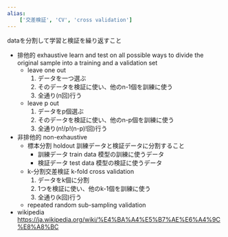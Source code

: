```yaml
---
alias:
    ['交差検証', 'CV', 'cross validation']
---
```

dataを分割して学習と検証を繰り返すこと
- 排他的 exhaustive
    learn and test on all possible ways to divide the original sample into a training and a validation set
    - leave one out
        1. データを一つ選ぶ
        2. そのデータを検証に使い、他のn-1個を訓練に使う
        3. 全通り(n回)行う
    - leave p out
        1. データをp個選ぶ
        2. そのデータを検証に使い、他のn-p個を訓練に使う
        3. 全通り(n!/p!(n-p)!回)行う
- 非排他的 non-exhaustive
    - 標本分割 holdout
        訓練データと検証データに分割すること
        - 訓練データ train data
            模型の訓練に使うデータ
        - 検証データ test data
            模型の検証に使うデータ
    - k-分割交差検証 k-fold cross validation
        1. データをk個に分割
        2. 1つを検証に使い、他のk-1個を訓練に使う
        3. 全通り(k回)行う
    - repeated random sub-sampling validation
- wikipedia
  https://ja.wikipedia.org/wiki/%E4%BA%A4%E5%B7%AE%E6%A4%9C%E8%A8%BC
